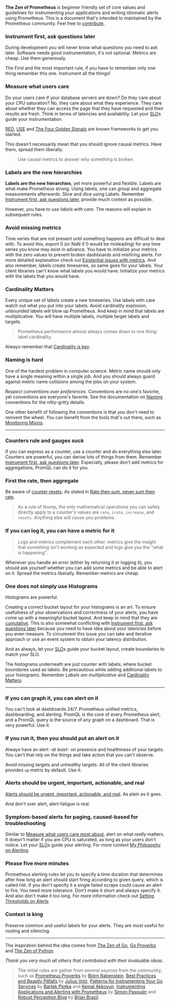 
**The Zen of Prometheus** is beginner friendly set of core values and guidelines for instrumenting your applications and writing idiomatic alerts using Prometheus.
This is a document that's intended to maintained by the Prometheus community. Feel free to [contribute](https://github.com/kakkoyun/the-zen-of-prometheus/compare).

### Instrument first, ask questions later

During development you will never know what questions you need to ask later. Software needs good instrumentation, it's not optional. Metrics are cheap. Use them generously.

The First and the most important rule, if you have to remember only one thing remember this one. Instrument all the things!

### Measure what users care

Do your users care if your database servers are down? Do they care about your CPU saturation? No, they care about what they experience. They care about whether they can access the page that they have requested and their results are fresh. Think in terms of latencies and availability. Let your [SLO](https://landing.google.com/sre/sre-book/chapters/service-level-objectives/)s guide your instrumentation.

[RED](https://grafana.com/blog/2018/08/02/the-red-method-how-to-instrument-your-services/), [USE](http://www.brendangregg.com/usemethod.html) and [The Four Golden Signals](https://landing.google.com/sre/sre-book/chapters/monitoring-distributed-systems/#xref_monitoring_golden-signals) are known frameworks to get you started.

This doesn't necessarily mean that you should ignore causal metrics. Have them, spread them liberally.
> Use causal metrics to answer why something is broken.

### Labels are the new hierarchies

**Labels are the new hierarchies**, yet more powerful and flexible. Labels are what make Prometheus strong. Using labels, one can group and aggregate measurements afterwards. Slice and dice using Labels. Remember [Instrument first, ask questions later](#instrument-first-ask-questions-later), provide much context as possible.

However, you have to *use labels with care*. The reasons will explain in subsequent rules.

### Avoid missing metrics

Time series that are not present until something happens are difficult to deal with. To avoid this, export 0 (or NaN if 0 would be misleading) for any time series you know may exist in advance. You have to initialize your metrics with the zero values to prevent broken dashboards and misfiring alerts. For more detailed explanation check out [Existential issues with metrics](https://www.robustperception.io/existential-issues-with-metrics).
And also remember, labels create timeseries, so same goes for your labels. Your client libraries can't know what labels you would have. Initialize your metrics with the labels that you would have.

### Cardinality Matters

Every unique set of labels create a new timeseries. Use labels with care watch out what you put into your labels. Avoid cardinality explosion, unbounded labels will blow up Prometheus. And keep in mind that labels are multiplicative. You will have multiple labels, multiple target labels and targets.

> Prometheus performance almost always comes down to one thing: label cardinality.

Always remember that [Cardinality is key](https://www.robustperception.io/cardinality-is-key).

### Naming is hard

One of the hardest problem in computer science. Metric name should only have a single meaning within a single job. And you should always guard against metric name collisions among the jobs on your system.

*Respect conventions over preferences*. Conventions are no one's favorite, yet conventions are everyone's favorite. See the documentation on [Naming](https://prometheus.io/docs/practices/naming/) conventions for the nitty-gritty details.

One other benefit of following the conventions is that you don't need to reinvent the wheel. You can benefit from the tools that's out there, such as [Monitoring Mixins](https://monitoring.mixins.dev/).

---

### Counters rule and gauges suck

If you can express as a counter, use a counter and do everything else later. Counters are powerful, you can derive lots of things from them. Remember [Instrument first, ask questions later](#instrument-first-ask-questions-later). Especially, please don't add metrics for aggregations, PromQL can do it for you.

### First the rate, then aggregate

Be aware of [counter resets](https://www.robustperception.io/how-does-a-prometheus-counter-work).
As stated in [Rate then sum, never sum then rate](https://www.robustperception.io/rate-then-sum-never-sum-then-rate).
> As a rule of thump, the only mathematical operations you can safely directly apply to a counter's values are `rate`, `irate`, `increase`, and `resets`. Anything else will cause you problems.

### If you can log it, you can have a metric for it

> Logs and metrics complement each other: metrics give the insight that something isn't working as expected and logs give you the "what is happening".

Whenever you handle an error (either by returning it or logging it), you should ask yourself whether you can add some metrics and be able to alert on it. Spread the metrics liberally. Remember metrics are cheap.

### One does not simply use Histograms

Histograms are powerful.

Creating a correct bucket layout for your histograms is an art. To ensure usefulness of your observations and correctness of your alerts, you have come up with a meaningful bucket layout. And keep in mind that they are [cumulative](https://www.robustperception.io/why-are-prometheus-histograms-cumulative). This is also somewhat conflicting with [Instrument first, ask questions later](#instrument-first-ask-questions-later) because you need to have idea about your latencies before you even measure. To circumvent this issue you can take and iterative approach or use an event system to obtain your latency distribution.

And as always, let your [SLO](https://www.youtube.com/watch?v=X99X-VDzxnw)s guide your bucket layout, create boundaries to match your SLO.

The histograms underneath are just counter with labels; where bucket boundaries used as labels. Be precautious while adding additional labels to your histograms. Remember *Labels are multiplicative* and [Cardinality Matters](#cardinality-matters).

---

### If you can graph it, you can alert on it

You can't look at dashboards 24/7. Prometheus unified metrics, dashboarding, and alerting. PromQL is the core of every Prometheus alert, and a PromQL query is the source of any graph on a dashboard. That is very powerful. Use it.

### If you run it, then you should put an alert on it

Always have an alert -*at least*- on presence and healthiness of your targets. You can't that rely on the things and take action that you can't observe.

Avoid missing targets and unhealthy targets. All of the client libraries provides `up` metric by default. Use it.

### Alerts should be urgent, important, actionable, and real

[Alerts should be urgent, important, actionable, and real](https://www.robustperception.io/when-to-alert-with-prometheus). As plain as it goes.

And don't over alert, alert-fatigue is real.

### Symptom-based alerts for paging, caused-based for troubleshooting

Similar to [Measure what users care most about](#measure-what-users-care-most-about), alert on what *really* matters. It doesn't matter if you are CPU is saturated, as long as your users don't notice. Let your [SLO](https://www.youtube.com/watch?v=X99X-VDzxnw)s guide your alerting.
For more context [My Philosophy on Alerting](https://docs.google.com/document/d/199PqyG3UsyXlwieHaqbGiWVa8eMWi8zzAn0YfcApr8Q/edit).

### Please five more minutes

Prometheus alerting rules let you to specify a time duration that determines after how long an alert should start firing according to given query, which is called `FOR`. If you don't specify it a single failed scrape could cause an alert to fire. You need more tolerance. Don't make it short and always specify it. And also don't make it too long. For more information check out [Setting Thresholds on Alerts](https://www.robustperception.io/setting-thresholds-on-alerts)

### Context is king

Preserve common and useful labels for your alerts. They are most useful for routing and silencing.

---

The inspiration behind the idea comes from [The Zen of Go](https://the-zen-of-go.netlify.app), [Go Proverbs](https://go-proverbs.github.io/) and [The Zen of Python](https://zen-of-python.info/).

*Thank you very much all others that contributed with their invaluable ideas.*
> The initial rules are gather from several sources from the community, such as [Prometheus Proverbs](https://www.youtube.com/watch?v=TwH3KXKbJqM) by [Björn Rabenstein](https://github.com/beorn7), [Best Practices and Beastly Pitfalls](https://www.youtube.com/watch?v=_MNYuTNfTb4) by [Julius Volz](https://github.com/juliusv), [Patterns for Instrumenting Your Go Services](https://www.youtube.com/watch?v=LU6D5cNeHks) by [Bartek Plotka](https://github.com/bwplotka) and [Kemal Akkoyun](https://github.com/kakkoyun), [Instrumenting Applications and Alerting with Prometheus](https://www.youtube.com/watch?v=sHKWD8XnmmY) by [Simon Pasquier](https://github.com/simonpasquier) and [Robust Perception Blog](https://www.robustperception.io/blog) by [Brian Brazil](https://github.com/brian-brazil).
